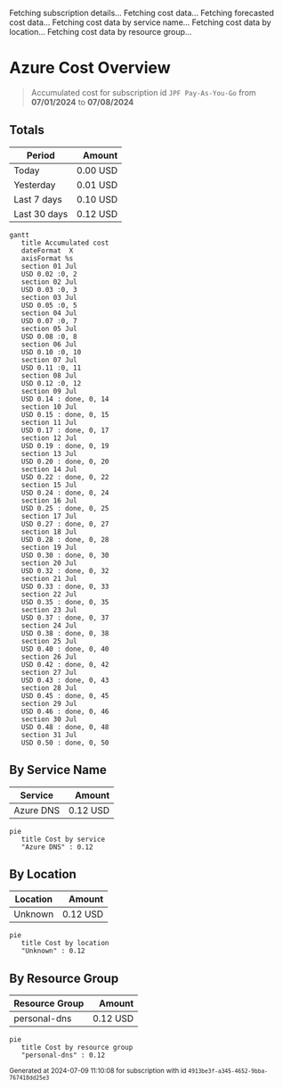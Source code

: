 Fetching subscription details...
Fetching cost data...
Fetching forecasted cost data...
Fetching cost data by service name...
Fetching cost data by location...
Fetching cost data by resource group...
# Azure Cost Overview

> Accumulated cost for subscription id `JPF Pay-As-You-Go` from **07/01/2024** to **07/08/2024**

## Totals

|Period|Amount|
|---|---:|
|Today|0.00 USD|
|Yesterday|0.01 USD|
|Last 7 days|0.10 USD|
|Last 30 days|0.12 USD|

```mermaid
gantt
   title Accumulated cost
   dateFormat  X
   axisFormat %s
   section 01 Jul
   USD 0.02 :0, 2
   section 02 Jul
   USD 0.03 :0, 3
   section 03 Jul
   USD 0.05 :0, 5
   section 04 Jul
   USD 0.07 :0, 7
   section 05 Jul
   USD 0.08 :0, 8
   section 06 Jul
   USD 0.10 :0, 10
   section 07 Jul
   USD 0.11 :0, 11
   section 08 Jul
   USD 0.12 :0, 12
   section 09 Jul
   USD 0.14 : done, 0, 14
   section 10 Jul
   USD 0.15 : done, 0, 15
   section 11 Jul
   USD 0.17 : done, 0, 17
   section 12 Jul
   USD 0.19 : done, 0, 19
   section 13 Jul
   USD 0.20 : done, 0, 20
   section 14 Jul
   USD 0.22 : done, 0, 22
   section 15 Jul
   USD 0.24 : done, 0, 24
   section 16 Jul
   USD 0.25 : done, 0, 25
   section 17 Jul
   USD 0.27 : done, 0, 27
   section 18 Jul
   USD 0.28 : done, 0, 28
   section 19 Jul
   USD 0.30 : done, 0, 30
   section 20 Jul
   USD 0.32 : done, 0, 32
   section 21 Jul
   USD 0.33 : done, 0, 33
   section 22 Jul
   USD 0.35 : done, 0, 35
   section 23 Jul
   USD 0.37 : done, 0, 37
   section 24 Jul
   USD 0.38 : done, 0, 38
   section 25 Jul
   USD 0.40 : done, 0, 40
   section 26 Jul
   USD 0.42 : done, 0, 42
   section 27 Jul
   USD 0.43 : done, 0, 43
   section 28 Jul
   USD 0.45 : done, 0, 45
   section 29 Jul
   USD 0.46 : done, 0, 46
   section 30 Jul
   USD 0.48 : done, 0, 48
   section 31 Jul
   USD 0.50 : done, 0, 50
```

## By Service Name

|Service|Amount|
|---|---:|
|Azure DNS|0.12 USD|

```mermaid
pie
   title Cost by service
   "Azure DNS" : 0.12
```

## By Location

|Location|Amount|
|---|---:|
|Unknown|0.12 USD|

```mermaid
pie
   title Cost by location
   "Unknown" : 0.12
```

## By Resource Group

|Resource Group|Amount|
|---|---:|
|personal-dns|0.12 USD|

```mermaid
pie
   title Cost by resource group
   "personal-dns" : 0.12
```

<sup>Generated at 2024-07-09 11:10:08 for subscription with id `4913be3f-a345-4652-9bba-767418dd25e3`</sup>
